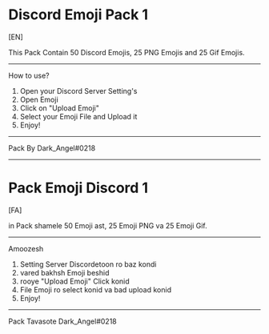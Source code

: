 # Discord Emoji Pack 1
[EN]
 
This Pack Contain 50 Discord Emojis, 25 PNG Emojis and 25 Gif Emojis.

-----------------------------------------
How to use?
1) Open your Discord Server Setting's
2) Open Emoji
3) Click on "Upload Emoji"
4) Select your Emoji File and Upload it
5) Enjoy!
-----------------------------------------

Pack By Dark_Angel#0218

------------------------------------------
# Pack Emoji Discord  1
[FA]

in Pack shamele 50 Emoji ast, 25 Emoji PNG va 25 Emoji Gif.

-----------------------------------------
Amoozesh
1) Setting Server Discordetoon ro baz kondi
2) vared bakhsh Emoji beshid
3) rooye "Upload Emoji" Click konid
4) File Emoji ro select konid va bad upload konid
5) Enjoy!
-----------------------------------------

Pack Tavasote Dark_Angel#0218

